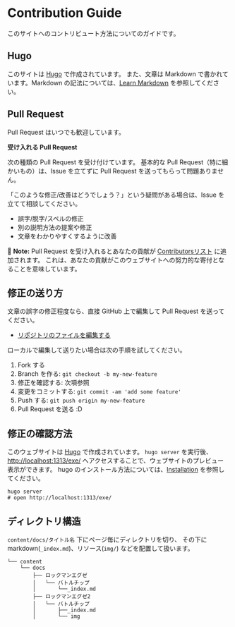 # Contribution Guide

このサイトへのコントリビュート方法についてのガイドです。

## Hugo

このサイトは [Hugo](https://gohugo.io/) で作成されています。
また、文章は Markdown で書かれています。Markdown の記法については、[Learn Markdown](https://gohugo.io/content-management/formats/#learn-markdown) を参照してください。

## Pull Request

Pull Request はいつでも歓迎しています。

**受け入れる Pull Request**

次の種類の Pull Request を受け付けています。
基本的な Pull Request（特に細かいもの）は、Issue を立てずに Pull Request を送ってもらって問題ありません。

「このような修正/改善はどうでしょう？」という疑問がある場合は、Issue を立てて相談してください。

- 誤字/脱字/スペルの修正
- 別の説明方法の提案や修正
- 文章をわかりやすくするように改善

:memo: **Note:** Pull Request を受け入れるとあなたの貢献が [Contributorsリスト](https://github.com/massy22/exe/graphs/contributors) に追加されます。
これは、あなたの貢献がこのウェブサイトへの努力的な寄付となることを意味しています。

## 修正の送り方

文章の誤字の修正程度なら、直接 GitHub 上で編集して Pull Request を送ってください。

- [リポジトリのファイルを編集する](https://docs.github.com/ja/repositories/working-with-files/managing-files/editing-files#editing-files-in-your-repository)

ローカルで編集して送りたい場合は次の手順を試してください。

1. Fork する
2. Branch を作る: `git checkout -b my-new-feature`
3. 修正を確認する: 次項参照
3. 変更をコミットする: `git commit -am 'add some feature'`
4. Push する: `git push origin my-new-feature`
5. Pull Request を送る :D

## 修正の確認方法

このウェブサイトは [Hugo](https://gohugo.io/) で作成されています。
`hugo server` を実行後、[http://localhost:1313/exe/](http://localhost:1313/exe/) へアクセスすることで、ウェブサイトのプレビュー表示ができます。
hugo のインストール方法については、[Installation](https://gohugo.io/installation/) を参照してください。

```
hugo server
# open http://localhost:1313/exe/
```

## ディレクトリ構造

`content/docs/タイトル名` 下にページ毎にディレクトリを切り、
その下に markdown(`_index.md`)、リソース(`img/`) などを配置して扱います。

```
└── content
    └── docs
        ├── ロックマンエグゼ
        │   └── バトルチップ
        │       └──_index.md
        ├── ロックマンエグゼ2
        │   └── バトルチップ
        │       ├──_index.md
        │       └── img
```
